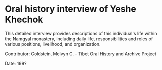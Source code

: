 # Oral history interview of Yeshe Khechok  
This detailed interview provides descriptions of this individual's life within the Namgyal monastery, including daily life, responsibilities and roles of various positions, livelihood, and organization. 

Contributor: Goldstein, Melvyn C. - Tibet Oral History and Archive Project  

Date:
199?  

